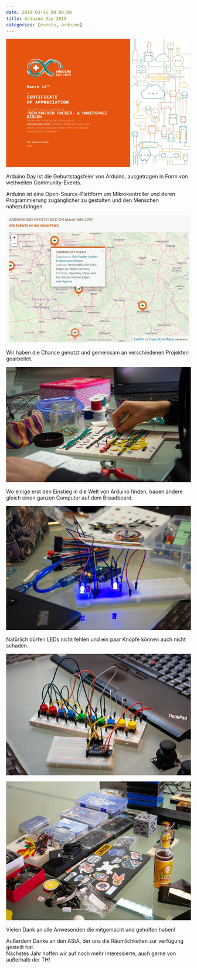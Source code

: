 ```yaml
---
date: 2019-03-16 00:00:00
title: Arduino Day 2019
categories: [events, arduino]
---
```


![Arduino Day 2019 Zertifikat](/images/arduinoday2019/arduinod19_zertifikat.jpg)

Arduino Day ist die Geburtstagsfeier von Arduino, ausgetragen in Form von weltweiten Community-Events.

Arduino ist eine Open-Source-Plattform um Mikrokontroller und deren Programmierung zugänglicher zu gestalten und den Menschen nahezubringen.

![Arduino Day 2019 Karte](/images/arduinoday2019/arduinod19_map.jpg)

Wir haben die Chance genutzt und gemeinsam an verschiedenen Projekten gearbeitet.

![Breadboard PC](/images/arduinoday2019/2.jpg)

Wo einige erst den Einstieg in die Welt von Arduino finden, bauen andere gleich einen ganzen Computer auf dem Breadboard.

![LEDs](/images/arduinoday2019/3.jpg)

Natürlich dürfen LEDs nicht fehlen und ein paar Knöpfe können auch nicht schaden.

![Arduino Buttons](/images/arduinoday2019/4.jpg)

![Laptop und Electronik](/images/arduinoday2019/1.jpg)

Vielen Dank an alle Anwesenden die mitgemacht und geholfen haben!

Außerdem Danke an den AStA, der uns die Räumlichkeiten zur verfügung gestellt hat.<br>Nächstes Jahr hoffen wir auf noch mehr Interessierte, auch gerne von außerhalb der TH!

